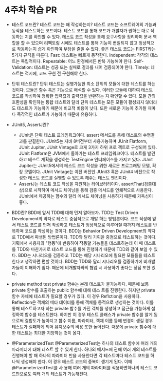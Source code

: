 # 4주차 학습 PR

* 테스트 코드란? 테스트 코드는 왜 작성하는지?
  테스트 코드는 소프트웨어의 기능과 동작을 테스트하는 코드이다. 테스트 코드를 통해 코드가 개발자가
  원하는 대로 작동하는 지를 확인할 수 있다. 테스트 코드 작성을 통해 요구사항을 정리하며 문서 역할을
  할 수 있으며 리펙토링 시에도 테스트를 통해 기능이 변질되지 않고 정상적으로 작동하는지 쉽게 확인하여
  부담을 줄일 수 있다.
  좋은 테스트 코드는 FIRST라는 5가지 규칙을 따른다.
  Fast: 테스트는 빠르게 동작한다.
  Independent: 각각의 테스트는 독립적이다.
  Repeatable: 어느 환경에서든 반복 가능해야 한다.
  Self-Validation: 테스트는 성공 또는 실패로 결과를 내어 검증되어야 한다.
  Timely: 테스트는 적시에, 코드 구현 전 구현해야 한다.
  
* 단위 테스트란?
  단위 테스트는 실행가능한 최소 단위의 모듈에 대한 테스트를 하는 것이다. 모듈은 함수 혹은 기능으로
  해석할 수 있다. 이러한 모듈에 대하여 테스트 코드를 작성하여 정확한 입력값과 출력값을 반환하는 지
  확인할 수 있다. 모듈 간의 호환성을 확인하는 통합 테스트와 달리 단위 테스트는 모든 모듈이 활성되지
  않더라도 테스트가 가능하기 때문에 비교적 비용이 낮다. 또한 새로운 기능이 추가될 때마다 즉각적인
  테스트가 가능하기 때문에 유용하다. 
  
* JUnit5, AssertJ란?
  - JUnit은 단위 테스트 프레임워크이다. assert 메서드를 통해 테스트의 수행결과를 판결한다. JUnit5는
    자바 8버전부터 사용가능하며 JUnit Flatform, JUnit Jupiter, JUnit Vintage로 크게 3가지 하위 프로
    젝트로 구성되어 있다. JUnit Flatform은 JVM에서 돌아가는 테스트 프레임워크이다. 테스트를 발견하고
    테스트 계획을 생성하는 TestEngine 인터페이스를 가지고 있다. JUnit Jupiter는 JUnit5에서의 테스트
    코드 작성을 위한 새로운 프로그래밍 모델, 확장 모델이다. JUnit Vintage는 이전 버전인 JUnit3 혹은
    JUnit4 버전으로 작성한 테스트 코드를 실행할 수 있도록 해주는 테스트 엔진이다.
  - AssertJ는 테스트 코드 작성을 지원하는 라이브러리이다. assertThat(검증대상)으로 시작하여 메서드
    체이닝을 통해 검증 메서드를 연쇄적으로 사용한다. JUnit에서 제공하는 함수와 달리 메서드 체이닝을
    사용하기 때문에 가독성이 좋다.

* BDD란?
  BDD에 앞서 TDD에 대해 먼저 알아보자. TDD는 Test Driven Development의 약자로 테스트 중심적으로 개발
  하는 방법론이다. 코드 작성에 앞서 테스트 코드를 먼저 작성하고 테스트가 정상적으로 이루어질 때까지
  테스트를 반복하며 코드를 작성하는 것이다. BDD는 Behavior Driven Development의 약자로 TDD에서 파생된
  방법론이다. TDD와 달리 기획을 중점으로 테스트하는 것이다. 기획에서 사용자의 "행동"에 반응하여 작동할
  기능들을 테스트하는데 이 때 테스트를 TDD와 마찬가지로 테스트 코드를 통해 진행하기 때문에 TDD와 같아
  보일 수 있다. BDD는 시나리오를 검증하고 TDD는 해당 시나리오에 필요한 모듈들을 테스트한다고 생각하면
  편할 것이다. BDD는 TDD와 달리 시나리오를 검증하기에 비개발자들이 이해하기 쉼다. 때문에 비개발자와의
  협업 시 사용하기 좋다는 장점 또한 있다. 

* private method test
  private 함수는 본래 테스트가 불가능하다. 때문에 보통 private 함수를 호출하는 public 함수에 대해 테스
  트를 진행한다. 하지만 private 함수 자체에 테스트가 필요할 경우가 있다. 이 경우 Reflction을 사용하다.
  Reflection은 객체의 메타 데이터를 통해 객체를 동적으로 생성하는 것이다. 이를 통해 테스트하고자 하는
  private 함수를 가진 객체를 생성하고 접근을 가능하게 설정하여 함수를 테스트한다. 하지만 이 경우 테스트
  클래스가 private 함수를 알게 됨으로써 결합도가 높아지고 함수 이름, 파라미터, 객체 이름 등에 변경이
  생길 경우 테스트가 실패하게 되어 유지보수의 비용 또한 높아진다. 때문에 private 함수에 대한 테스트는
  최대한 지양하는 것이 옳다.

* @ParameterizedTest
  @ParameterizedTest는 하나의 테스트 함수에 여러 개의 파라미터에 대해 테스트 할 수 있게 한다. 하나의
  메서드에 관해 여러 개의 테스트를 진행해야 할 때 하나의 파라미터 만을 사용한다면 각 테스트마다 테스트
  코드를 하나씩 생성해야 한다. 이 경우 테스트 코드의 중복이 생기게 된다. 이때 @ParameterizedTest를 사
  용해 여러 개의 파라미터를 적용하면하나의 테스트 코드만으로도 여러 개의 테스트가 가능해진다.  
